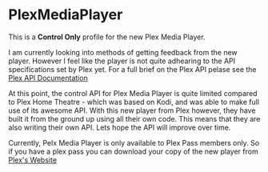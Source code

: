 # PlexMediaPlayer

This is a **Control Only** profile for the new Plex Media Player.

I am currently looking into methods of getting feedback from the new player. However I feel like the player is not quite adhearing to the API specifications set by Plex yet. For a full brief on the Plex API pelase see the [Plex API Documentation](https://github.com/plexinc/plex-media-player/wiki/Remote-control-API)

At this point, the control API for Plex Media Player is quite limited compared to Plex Home Theatre - which was based on Kodi, and was able to make full use of its awesome API. With this new player from Plex however, they have built it from the ground up using all their own code. This means that they are also writing their own API. Lets hope the API will improve over time.

Currently, Pelx Media Player is only available to Plex Pass members only. So if you have a plex pass you can download your copy of the new player from [Plex's Website](https://plex.tv/downloads?channel=plexpass)
